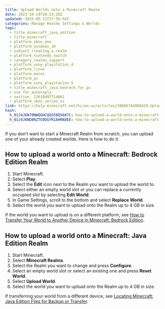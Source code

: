 ```yaml
---
title: Upload Worlds onto a Minecraft Realm
date: 2023-10-24T20:53:20Z
updated: 2025-05-21T17:50:54Z
categories: Manage Realms Settings & Worlds
tags:
  - title_minecraft_java_edition
  - title_minecraft
  - platform_xbox_one
  - platform_windows_10
  - subject_creating_a_realm
  - platform_nintendo_switch
  - category_realms_support
  - platform_sony_playstation_4
  - platform_linux
  - platform_macos
  - platform_pc
  - platform_sony_playstation_5
  - title_minecraft_java_bedrock_for_pc
  - use_for_autoreply
  - section_ 12618497714061
  - platform_xbox_series_xs
link: https://help.minecraft.net/hc/en-us/articles/20686744908429-Upload-Worlds-onto-a-Minecraft-Realm
hash:
  h_01J4J6N70NWQGHCQQ358Q5687C: how-to-upload-a-world-onto-a-minecraft-bedrock-edition-realm
  h_01J4J6ND8NZTG9DGYR1AHMA8EE: how-to-upload-a-world-onto-a-minecraft-java-edition-realm
---
```


If you don’t want to start a Minecraft Realm from scratch, you can upload one of your already created worlds. Here is how to do it:

## How to upload a world onto a Minecraft: Bedrock Edition Realm

1.  Start Minecraft.
2.  Select **Play**.
3.  Select the **Edit** icon next to the Realm you want to upload the world to.
4.  Select either an empty world slot or you can replace a currently occupied slot by selecting **Edit World**.
5.  In Game Settings, scroll to the bottom and select **Replace World**.
6.  Select the world you want to upload onto the Realm up to 4 GB in size.

If the world you want to upload is on a different platform, see [How to Transfer Your World to Another Device in Minecraft: Bedrock Edition](../Backup-Restore/How-to-Transfer-Your-World-to-Another-Device-in-Minecraft-Bedrock-Edition.md).

## How to upload a world onto a Minecraft: Java Edition Realm

1.  Start Minecraft.
2.  Select **Minecraft Realms**.
3.  Select the Realm you want to change and press **Configure**.
4.  Select an empty world slot or select an existing one and press **Reset World**.
5.  Select **Upload World**.
6.  Select the world you want to upload onto the Realm up to 4 GB in size.

If transferring your world from a different device, see [Locating Minecraft: Java Edition Files for Backup or Transfer](../Backup-Restore/Locating-Minecraft-Java-Edition-Files-for-Backup-or-Transfer.md).
